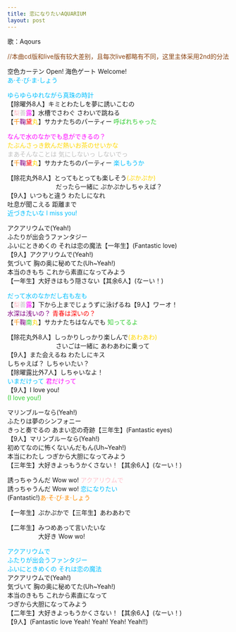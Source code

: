```yaml
---
title: 恋になりたいAQUARIUM
layout: post
---
```

歌：Aqours

<p><font color="saddlebrown">//本曲cd版和live版有较大差别，且每次live都略有不同，这里主体采用2nd的分法</font></p>

<p>空色カーテン Open! 海色ゲート Welcome!<br />
<font color="deepskyblue">あ·そ·び·ま·しょう</font></p>

<p><font color="deepskyblue">ゆらゆらゆれながら真珠の時計</font><br />
【除曜外8人】キミとわたしを夢に誘いこむの<br />
【<font color="pink">梨</font><font color="silver">善</font><font color="magenta">露</font>】水槽でさわぐ さわいで跳ねる<br />
【<font color="darkorange">千</font><font color="purple">鞠</font><font color="red">黛</font><font color="gold">丸</font>】サカナたちのパーティー <font color="limegreen">呼ばれちゃった</font></p>

<p><font color="magenta">なんで水のなかでも息ができるの？</font><br />
<font color="gold">たぶんさっき飲んだ熱いお茶のせいかな</font><br />
<font color="silver">まあそんなことは 気にしないっ しないでっ</font><br />
【<font color="darkorange">千</font><font color="purple">鞠</font><font color="red">黛</font><font color="gold">丸</font>】サカナたちのパーティー <font color="deepskyblue">楽しもうか</font></p>

<p>【除花丸外8人】とってもとっても楽しそう<font color="gold">(ぷかぷか)</font><br />
　　　　　　　&nbsp;&nbsp;&nbsp;だったら一緒に ぷかぷかしちゃえば？<br />
【9人】いつもと違う わたしになれ<br />
吐息が聞こえる 距離まで<br />
<font color="deepskyblue">近づきたいな I miss you!</font></p>

<p>アクアリウムで(Yeah!)<br />
ふたりが出会うファンタジー<br />
ふいにときめくの それは恋の魔法【一年生】(Fantastic love)<br />
【9人】アクアリウムで(Yeah!)<br />
気づいて 胸の奥に秘めてた(Uh~Yeah!)<br />
本当のきもち これから素直になってみよう<br />
【一年生】大好きはもう隠さない【其余6人】(なーい！)</p>

<p><font color="deepskyblue">だって水のなかだし右も左も</font><br />
【<font color="pink">梨</font><font color="silver">善</font><font color="magenta">露</font>】下から上までじょうずに泳げるね【9人】ワーオ！<br />
<font color="purple">水深は浅いの？</font> <font color="red">青春は深いの？</font><br />
【<font color="darkorange">千</font><font color="purple">鞠</font><font color="limegreen">南</font><font color="gold">丸</font>】サカナたちはなんでも <font color="limegreen">知ってるよ</font></p>

<p>【除花丸外8人】しっかりしっかり楽しんで<font color="gold">(あわあわ)</font><br />
　　　　　　　&nbsp;&nbsp;&nbsp;さいごは一緒に あわあわに乗って<br />
【9人】また会えるね わたしにキス<br />
しちゃえば？ しちゃいたい？<br />
【除曜露比外7人】しちゃいなよ！<br />
<font color="deepskyblue">いまだけって</font> <font color="magenta">君だけって</font><br />
【9人】I love you!<br />
<font color="limegreen">(I love you!)</font></p>

<p>マリンブルーなら(Yeah!)<br />
ふたりは夢のシンフォニー<br />
きっと奏でるの あまい恋の奇跡【三年生】(Fantastic eyes)<br />
【9人】マリンブルーなら(Yeah!)<br />
初めてなのに怖くないんだもん(Uh~Yeah!)<br />
本当にわたし つぎから大胆になってみよう<br />
【三年生】大好きよっもうかくさない！【其余6人】(なーい！)</p>

<p>誘っちゃうんだ Wow wo! <font color="pink">アクアリウムで</font><br />
誘っちゃうんだ Wow wo! <font color="deepskyblue">恋になりたい</font><br />
(Fantastic!)<font color="darkorange">あ·そ·び·ま·しょう</font></p>

<p>【一年生】ぷかぷかで【三年生】あわあわで</p>

<p>【二年生】みつめあって言いたいな<br />
　　　　　大好き Wow wo!</p>

<p><font color="deepskyblue">アクアリウムで<br />
ふたりが出会うファンタジー<br />
ふいにときめくの それは恋の魔法</font><br />
アクアリウムで(Yeah!)<br />
気づいて 胸の奥に秘めてた(Uh~Yeah!)<br />
本当のきもち これから素直になって<br />
つぎから大胆になってみよう<br />
【二年生】大好きよっもうかくさない！【其余6人】(なーい！)<br />
【9人】(Fantastic love Yeah! Yeah! Yeah! Yeah!!)</p>